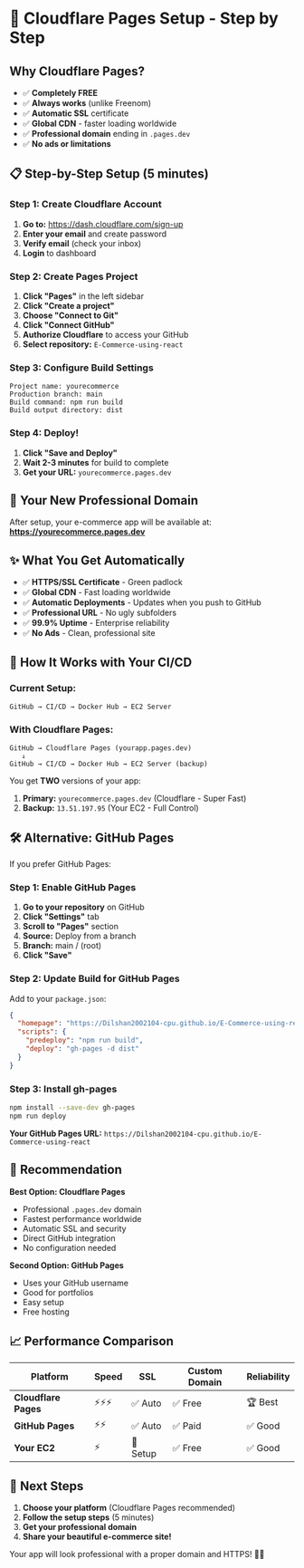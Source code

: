 # 🚀 Cloudflare Pages Setup - Step by Step

## Why Cloudflare Pages?
- ✅ **Completely FREE**
- ✅ **Always works** (unlike Freenom)
- ✅ **Automatic SSL** certificate
- ✅ **Global CDN** - faster loading worldwide
- ✅ **Professional domain** ending in `.pages.dev`
- ✅ **No ads or limitations**

## 📋 Step-by-Step Setup (5 minutes)

### Step 1: Create Cloudflare Account
1. **Go to:** https://dash.cloudflare.com/sign-up
2. **Enter your email** and create password
3. **Verify email** (check your inbox)
4. **Login** to dashboard

### Step 2: Create Pages Project
1. **Click "Pages"** in the left sidebar
2. **Click "Create a project"**
3. **Choose "Connect to Git"**
4. **Click "Connect GitHub"**
5. **Authorize Cloudflare** to access your GitHub
6. **Select repository:** `E-Commerce-using-react`

### Step 3: Configure Build Settings
```
Project name: yourecommerce
Production branch: main
Build command: npm run build
Build output directory: dist
```

### Step 4: Deploy!
1. **Click "Save and Deploy"**
2. **Wait 2-3 minutes** for build to complete
3. **Get your URL:** `yourecommerce.pages.dev`

## 🎉 Your New Professional Domain

After setup, your e-commerce app will be available at:
**https://yourecommerce.pages.dev**

## ✨ What You Get Automatically

- ✅ **HTTPS/SSL Certificate** - Green padlock
- ✅ **Global CDN** - Fast loading worldwide  
- ✅ **Automatic Deployments** - Updates when you push to GitHub
- ✅ **Professional URL** - No ugly subfolders
- ✅ **99.9% Uptime** - Enterprise reliability
- ✅ **No Ads** - Clean, professional site

## 🔄 How It Works with Your CI/CD

### Current Setup:
```
GitHub → CI/CD → Docker Hub → EC2 Server
```

### With Cloudflare Pages:
```
GitHub → Cloudflare Pages (yourapp.pages.dev)
   ↓
GitHub → CI/CD → Docker Hub → EC2 Server (backup)
```

You get **TWO** versions of your app:
1. **Primary:** `yourecommerce.pages.dev` (Cloudflare - Super Fast)
2. **Backup:** `13.51.197.95` (Your EC2 - Full Control)

## 🛠️ Alternative: GitHub Pages

If you prefer GitHub Pages:

### Step 1: Enable GitHub Pages
1. **Go to your repository** on GitHub
2. **Click "Settings"** tab
3. **Scroll to "Pages"** section
4. **Source:** Deploy from a branch
5. **Branch:** main / (root)
6. **Click "Save"**

### Step 2: Update Build for GitHub Pages
Add to your `package.json`:
```json
{
  "homepage": "https://Dilshan2002104-cpu.github.io/E-Commerce-using-react",
  "scripts": {
    "predeploy": "npm run build",
    "deploy": "gh-pages -d dist"
  }
}
```

### Step 3: Install gh-pages
```bash
npm install --save-dev gh-pages
npm run deploy
```

**Your GitHub Pages URL:** 
`https://Dilshan2002104-cpu.github.io/E-Commerce-using-react`

## 🎯 Recommendation

**Best Option: Cloudflare Pages**
- Professional `.pages.dev` domain
- Fastest performance worldwide
- Automatic SSL and security
- Direct GitHub integration
- No configuration needed

**Second Option: GitHub Pages**  
- Uses your GitHub username
- Good for portfolios
- Easy setup
- Free hosting

## 📈 Performance Comparison

| Platform | Speed | SSL | Custom Domain | Reliability |
|----------|-------|-----|---------------|-------------|
| **Cloudflare Pages** | ⚡⚡⚡ | ✅ Auto | ✅ Free | 🏆 Best |
| **GitHub Pages** | ⚡⚡ | ✅ Auto | ✅ Paid | ✅ Good |
| **Your EC2** | ⚡ | 🔧 Setup | ✅ Free | ✅ Good |

## 🚀 Next Steps

1. **Choose your platform** (Cloudflare Pages recommended)
2. **Follow the setup steps** (5 minutes)
3. **Get your professional domain**
4. **Share your beautiful e-commerce site!**

Your app will look professional with a proper domain and HTTPS! 🛒✨